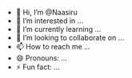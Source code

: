 - 👋 Hi, I’m @Naasiru
- 👀 I’m interested in ...
- 🌱 I’m currently learning ...
- 💞️ I’m looking to collaborate on ...
- 📫 How to reach me ...
- 😄 Pronouns: ...
- ⚡ Fun fact: ...

<!---
Naasiru/Naasiru is a ✨ special ✨ repository because its `README.md` (this file) appears on your GitHub profile.
You can click the Preview link to take a look at your changes.
--->
